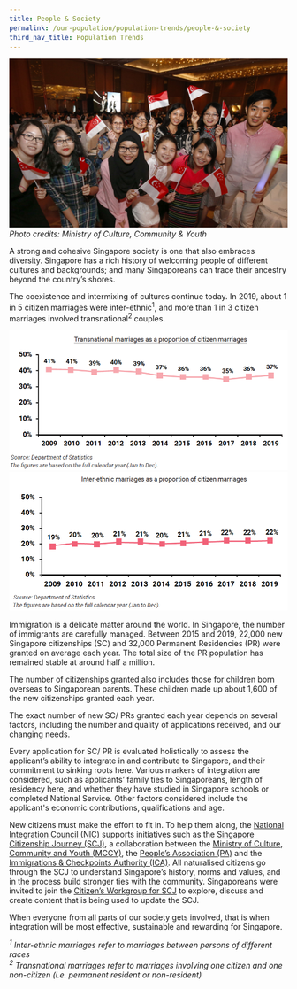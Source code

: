 ```yaml
---
title: People & Society
permalink: /our-population/population-trends/people-&-society
third_nav_title: Population Trends
---
```


![Image by MCCY](/images/stock-image-21.jpg)
*Photo credits: Ministry of Culture, Community & Youth*

A strong and cohesive Singapore society is one that also embraces diversity. Singapore has a rich history of welcoming people of different cultures and backgrounds; and many Singaporeans can trace their ancestry beyond the country’s shores.

The coexistence and intermixing of cultures continue today. In 2019, about 1 in 5 citizen marriages were inter-ethnic<sup>1</sup>, and more than 1 in 3 citizen marriages involved transnational<sup>2</sup> couples.

![Inter-ethnic and transnationl marriages](/images/chart-9.png)
![Inter-ethnic and transnationl marriages](/images/chart-10.png)

Immigration is a delicate matter around the world. In Singapore, the number of immigrants are carefully managed. Between 2015 and 2019, 22,000 new Singapore citizenships (SC) and 32,000 Permanent Residencies (PR) were granted on average each year. The total size of the PR population has remained stable at around half a million. 

The number of citizenships granted also includes those for children born overseas to Singaporean parents. These children made up about 1,600 of the new citizenships granted each year. 

The exact number of new SC/ PRs granted each year depends on several factors, including the number and quality of applications received, and our changing needs. 

Every application for SC/ PR is evaluated holistically to assess the applicant’s ability to integrate in and contribute to Singapore, and their commitment to sinking roots here. Various markers of integration are considered, such as applicants’ family ties to Singaporeans, length of residency here, and whether they have studied in Singapore schools or completed National Service. Other factors considered include the applicant's economic contributions, qualifications and age.

New citizens must make the effort to fit in. To help them along, the [National Integration Council (NIC)](https://www.nationalintegrationcouncil.gov.sg/) supports initiatives such as the [Singapore Citizenship Journey (SCJ)](https://www.nationalintegrationcouncil.gov.sg/citizenship/singapore-citizenship-journey), a collaboration between the [Ministry of Culture, Community and Youth (MCCY)](https://www.mccy.gov.sg/), the [People’s Association (PA)](https://www.pa.gov.sg/) and the [Immigrations & Checkpoints Authority (ICA)](https://www.ica.gov.sg). All naturalised citizens go through the SCJ to understand Singapore’s history, norms and values, and in the process build stronger ties with the community. Singaporeans were invited to join the [Citizen’s Workgroup for SCJ](https://www.mccy.gov.sg/sector/initiatives/citizens-workgroup-for-singapore-citizenship-journey) to explore, discuss and create content that is being used to update the SCJ.

When everyone from all parts of our society gets involved, that is when integration will be most effective, sustainable and rewarding for Singapore.


*<sup>1</sup> Inter-ethnic marriages refer to marriages between persons of different races*  
*<sup>2</sup> Transnational marriages refer to marriages involving one citizen and one non-citizen (i.e. permanent resident or non-resident)*
